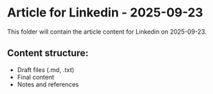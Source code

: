 # Article for Linkedin - 2025-09-23

This folder will contain the article content for Linkedin on 2025-09-23.

## Content structure:
- Draft files (.md, .txt)
- Final content
- Notes and references
